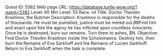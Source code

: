 Quest ID: 5382
Web page URL: https://database.turtle-wow.org/?quest=5382
Level: 60
Min Level: 55
Race: nil
Title: Doctor Theolen Krastinov, the Butcher
Description: Krastinov is responsible for the deaths of thousands. He must be punished, justice must be meted out.$B$BFind him and exact upon him the agony he has inflicted upon countless innocents. Once he is destroyed, burn our remains. Turn them to ashes, $N.
Objective: Find Doctor Theolen Krastinov inside the Scholomance. Destroy him, then burn the Remains of Eva Sarkhoff and the Remains of Lucien Sarkhoff. Return to Eva Sarkhoff when the task is complete.
